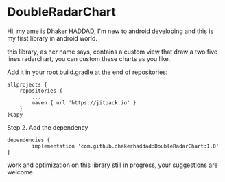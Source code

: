 # DoubleRadarChart
 Hi, my ame is Dhaker HADDAD, I'm new to android developing and this is my first library in android world.
 
 this library, as her name says, contains a custom view that draw a two five lines radarchart, you can custom these charts as you like.
 
 Add it in your root build.gradle at the end of repositories:

	allprojects {
		repositories {
			...
			maven { url 'https://jitpack.io' }
		}
	}Copy
Step 2. Add the dependency

	dependencies {
	        implementation 'com.github.dhakerhaddad:DoubleRadarChart:1.0'
	}

 work and optimization on this library still in progress, your suggestions are welcome.
